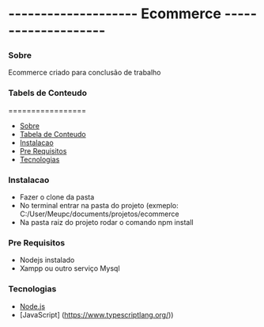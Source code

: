<h1>-------------------- Ecommerce --------------------</h1>

### Sobre

<p>Ecommerce criado para conclusão de trabalho</p>

### Tabels de Conteudo
=================
<!--ts-->
* [Sobre](#Sobre)
* [Tabela de Conteudo](#tabela-de-conteudo)
* [Instalacao](#instalacao)
* [Pre Requisitos](#pre-requisitos)
* [Tecnologias](#tecnologias)
<!--te-->

### Instalacao

- Fazer o clone da pasta
- No terminal entrar na pasta do projeto (exmeplo: C:/User/Meupc/documents/projetos/ecommerce
- Na pasta raiz do projeto rodar o comando npm install

### Pre Requisitos

- Nodejs instalado
- Xampp ou outro serviço Mysql

### Tecnologias

- [Node.js]( https://nodejs.org/en/)
- [JavaScript] (https://www.typescriptlang.org/))


